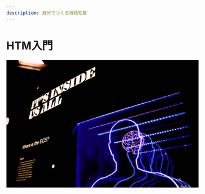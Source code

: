 ```yaml
---
description: 自分でつくる機械知能
---
```


# HTM入門

![](.gitbook/assets/bret-kavanaugh-_af0_qah4k4-unsplash.jpg)

